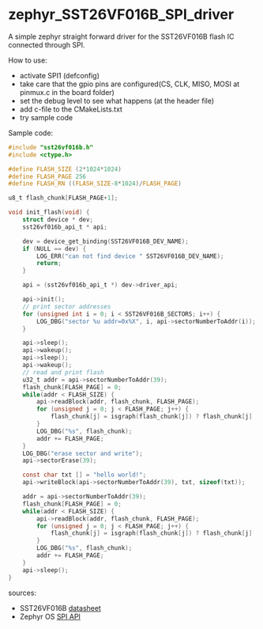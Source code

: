 # zephyr_SST26VF016B_SPI_driver
A simple zephyr straight forward driver for the SST26VF016B flash IC connected through SPI.

How to use:
- activate SPI1 (defconfig)
- take care that the gpio pins are configured(CS, CLK, MISO, MOSI at pinmux.c in the board folder)
- set the debug level to see what happens (at the header file)
- add c-file to the CMakeLists.txt
- try sample code

Sample code:
```C
#include "sst26vf016b.h"
#include <ctype.h>

#define FLASH_SIZE (2*1024*1024)
#define FLASH_PAGE 256
#define FLASH_RN ((FLASH_SIZE-8*1024)/FLASH_PAGE)

u8_t flash_chunk[FLASH_PAGE+1];

void init_flash(void) {
	struct device * dev;
	sst26vf016b_api_t * api;

	dev = device_get_binding(SST26VF016B_DEV_NAME);
	if (NULL == dev) {
		LOG_ERR("can not find device " SST26VF016B_DEV_NAME);
		return;
	}

	api = (sst26vf016b_api_t *) dev->driver_api;

	api->init();
	// print sector addresses
	for (unsigned int i = 0; i < SST26VF016B_SECTORS; i++) {
		LOG_DBG("sector %u addr=0x%X", i, api->sectorNumberToAddr(i));
	}

	api->sleep();
	api->wakeup();
	api->sleep();
	api->wakeup();
	// read and print flash
	u32_t addr = api->sectorNumberToAddr(39);
	flash_chunk[FLASH_PAGE] = 0;
	while(addr < FLASH_SIZE) {
		api->readBlock(addr, flash_chunk, FLASH_PAGE);
		for (unsigned j = 0; j < FLASH_PAGE; j++) {
			flash_chunk[j] = isgraph(flash_chunk[j]) ? flash_chunk[j] : ' ';
		}
		LOG_DBG("%s", flash_chunk);
		addr += FLASH_PAGE;
	}
	LOG_DBG("erase sector and write");
	api->sectorErase(39);

	const char txt [] = "hello world!";
	api->writeBlock(api->sectorNumberToAddr(39), txt, sizeof(txt));

	addr = api->sectorNumberToAddr(39);
	flash_chunk[FLASH_PAGE] = 0;
	while(addr < FLASH_SIZE) {
		api->readBlock(addr, flash_chunk, FLASH_PAGE);
		for (unsigned j = 0; j < FLASH_PAGE; j++) {
			flash_chunk[j] = isgraph(flash_chunk[j]) ? flash_chunk[j] : ' ';
		}
		LOG_DBG("%s", flash_chunk);
		addr += FLASH_PAGE;
	}
	api->sleep();
}
```

sources:
- SST26VF016B [datasheet](http://ww1.microchip.com/downloads/en/DeviceDoc/20005262D.pdf)
- Zephyr OS [SPI API](https://docs.zephyrproject.org/latest/reference/peripherals/spi.html)



